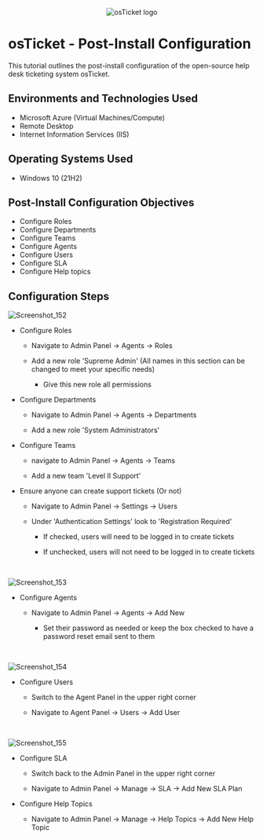 <p align="center">
<img src="https://i.imgur.com/Clzj7Xs.png" alt="osTicket logo"/>
</p>

<h1>osTicket - Post-Install Configuration</h1>
This tutorial outlines the post-install configuration of the open-source help desk ticketing system osTicket.<br />

<h2>Environments and Technologies Used</h2>

- Microsoft Azure (Virtual Machines/Compute)
- Remote Desktop
- Internet Information Services (IIS)

<h2>Operating Systems Used </h2>

- Windows 10</b> (21H2)

<h2>Post-Install Configuration Objectives</h2>

- Configure Roles
- Configure Departments
- Configure Teams
- Configure Agents
- Configure Users
- Configure SLA
- Configure Help topics

<h2>Configuration Steps</h2>

<p>

![Screenshot_152](https://github.com/user-attachments/assets/5dd73cd5-bf59-45ba-9754-98439e9d7d7e)

</p>
<p>

- Configure Roles

    - Navigate to Admin Panel -> Agents -> Roles

    - Add a new role 'Supreme Admin' (All names in this section can be changed to meet your specific needs)

      - Give this new role all permissions

- Configure Departments

  - Navigate to Admin Panel -> Agents -> Departments

  - Add a new role 'System Administrators' 

- Configure Teams

  - navigate to Admin Panel -> Agents -> Teams

  - Add a new team 'Level II Support'

- Ensure anyone can create support tickets (Or not)

  - Navigate to Admin Panel -> Settings -> Users

  - Under 'Authentication Settings' look to 'Registration Required'

    - If checked, users will need to be logged in to create tickets

    - If unchecked, users will not need to be logged in to create tickets

</p>
<br />

<p>

![Screenshot_153](https://github.com/user-attachments/assets/c2f4de5a-0310-4093-8241-f59813b49f8b)

</p>
<p>

- Configure Agents

    - Navigate to Admin Panel -> Agents -> Add New

      - Set their password as needed or keep the box checked to have a password reset email sent to them


</p>
<br />

<p>

![Screenshot_154](https://github.com/user-attachments/assets/6299da4e-1eee-49f6-b29b-d4f516b04739)

</p>
<p>

- Configure Users

    - Switch to the Agent Panel in the upper right corner

    - Navigate to Agent Panel -> Users -> Add User

</p>
<br />

<p>

![Screenshot_155](https://github.com/user-attachments/assets/7ebbfb4d-08c1-4908-9a15-096e11f3cb81)

</p>
<p>

- Configure SLA

  - Switch back to the Admin Panel in the upper right corner

  - Navigate to Admin Panel -> Manage -> SLA -> Add New SLA Plan

- Configure Help Topics

  - Navigate to Admin Panel -> Manage -> Help Topics -> Add New Help Topic




</p>
